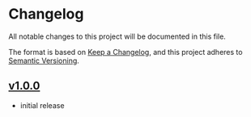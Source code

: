 # Changelog

All notable changes to this project will be documented in this file.

The format is based on [Keep a Changelog],
and this project adheres to [Semantic Versioning].

## [v1.0.0]

- initial release

<!-- Links -->
[keep a changelog]: https://keepachangelog.com/en/1.0.0/
[semantic versioning]: https://semver.org/spec/v2.0.0.html

<!-- Versions -->
[v1.0.0]: https://github.com/5kdn/WordleDict/releases/tag/v1.0.0
